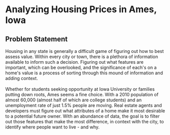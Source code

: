 # Analyzing Housing Prices in Ames, Iowa

## Problem Statement
  Housing in any state is generally a difficult game of figuring out how to best assess value. Within every city or town, there is a plethora of information available to inform such a decision. Figuring out what features are important, which can be overlooked, and the significance of each's on a home's value is a process of sorting through this mound of information and adding context.    
  <br>
  Whether for students seeking opportunity at Iowa University or families putting down roots, Ames seems a fine choice.
With a 2010 population of almost 60,000 (almost half of which are college students) and an unemployment rate of just 1.5% people are moving.
Real estate agents and developers must figure out what attributes of a home make it most desirable to a potential future owner.
With an abundance of data, the goal is to filter out those features that make the most difference, in context with the city, to identify where people want to live - and why.
